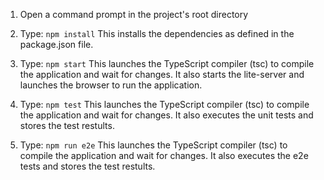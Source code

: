 1) Open a command prompt in the project's root directory

2) Type: `npm install`
    This installs the dependencies as defined in the package.json file.
    
3) Type: `npm start`
    This launches the TypeScript compiler (tsc) to compile the application and wait for changes. 
    It also starts the lite-server and launches the browser to run the application.

4) Type: `npm test`
    This launches the TypeScript compiler (tsc) to compile the application and wait for changes. 
    It also executes the unit tests and stores the test restults.

5) Type: `npm run e2e`
     This launches the TypeScript compiler (tsc) to compile the application and wait for changes. 
    It also executes the e2e tests and stores the test restults.
